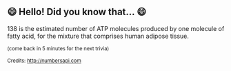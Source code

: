 ## 😄 Hello! Did you know that... 😄
138 is the estimated number of ATP molecules produced by one molecule of fatty acid, for the mixture that comprises human adipose tissue.

<sup>(come back in 5 minutes for the next trivia)</sup>


<sup>Credits: http://numbersapi.com</sup>
